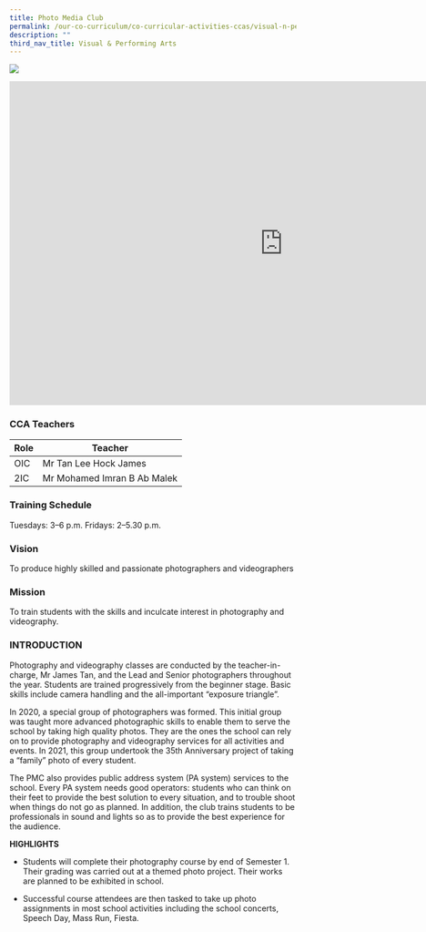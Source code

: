 ```yaml
---
title: Photo Media Club
permalink: /our-co-curriculum/co-curricular-activities-ccas/visual-n-performing-arts/photo-media-club/
description: ""
third_nav_title: Visual & Performing Arts
---
```


![](/images/2023_pmc_1.JPG)
<iframe allowfullscreen="true" height="569" width="960" frameborder="0" src="https://docs.google.com/presentation/d/e/2PACX-1vRAnk3xVGa48EMAHSlCEEjPdwzbwDoLeHCeL3u8eeeAFPR_YUGb7h1UKdVphJ95xiEubE_3JFgfiq1T/embed?start=true&amp;loop=true&amp;delayms=3000"></iframe>

### CCA Teachers

| Role | Teacher | 
| -------- | -------- | 
| OIC     | Mr Tan Lee Hock James     | 
| 2IC     | Mr Mohamed Imran B Ab Malek     | 


### Training Schedule
Tuesdays: 3–6 p.m. 
Fridays: 2–5.30 p.m. 

### Vision
To produce highly skilled and passionate photographers and videographers
### Mission 
To train students with the skills and inculcate interest in photography and videography.


### INTRODUCTION

Photography and videography classes are conducted by the teacher-in-charge, Mr James Tan, and the Lead and Senior photographers throughout the year. Students are trained progressively from the beginner stage. Basic skills include camera handling and the all-important “exposure triangle”.

  

In 2020, a special group of photographers was formed. This initial group was taught more advanced photographic skills to enable them to serve the school by taking high quality photos. They are the ones the school can rely on to provide photography and videography services for all activities and events. In 2021, this group undertook the 35th Anniversary project of taking a “family” photo of every student.

  

The PMC also provides public address system (PA system) services to the school. Every PA system needs good operators: students who can think on their feet to provide the best solution to every situation, and to trouble shoot when things do not go as planned. In addition, the club trains students to be professionals in sound and lights so as to provide the best experience for the audience.&nbsp;

**HIGHLIGHTS**

*   Students will complete their photography course by end of Semester 1. Their grading was carried out at a themed photo project. Their works are planned to be exhibited in school.  
    
*   Successful course attendees are then tasked to take up photo assignments in most school activities including the school concerts, Speech Day, Mass Run, Fiesta.